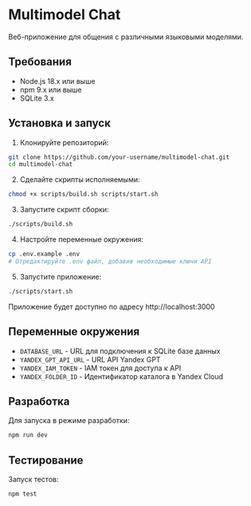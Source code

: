 # Multimodel Chat

Веб-приложение для общения с различными языковыми моделями.

## Требования

- Node.js 18.x или выше
- npm 9.x или выше
- SQLite 3.x

## Установка и запуск

1. Клонируйте репозиторий:
```bash
git clone https://github.com/your-username/multimodel-chat.git
cd multimodel-chat
```

2. Сделайте скрипты исполняемыми:
```bash
chmod +x scripts/build.sh scripts/start.sh
```

3. Запустите скрипт сборки:
```bash
./scripts/build.sh
```

4. Настройте переменные окружения:
```bash
cp .env.example .env
# Отредактируйте .env файл, добавив необходимые ключи API
```

5. Запустите приложение:
```bash
./scripts/start.sh
```

Приложение будет доступно по адресу http://localhost:3000

## Переменные окружения

- `DATABASE_URL` - URL для подключения к SQLite базе данных
- `YANDEX_GPT_API_URL` - URL API Yandex GPT
- `YANDEX_IAM_TOKEN` - IAM токен для доступа к API
- `YANDEX_FOLDER_ID` - Идентификатор каталога в Yandex Cloud

## Разработка

Для запуска в режиме разработки:
```bash
npm run dev
```

## Тестирование

Запуск тестов:
```bash
npm test
```
